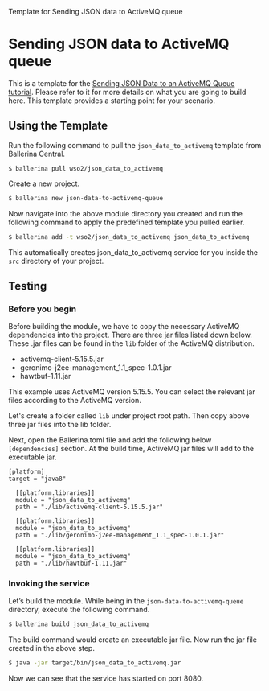 Template for Sending JSON data to ActiveMQ queue

# Sending JSON data to ActiveMQ queue

This is a template for the [Sending JSON Data to an ActiveMQ Queue tutorial](https://ei.docs.wso2.com/en/latest/ballerina-integrator/learn/tutorials/messaging-integrations/json-data-to-activemq-queue/1/). Please refer to it for more details on what you are going to build here. This template provides a starting point for your scenario. 

## Using the Template

Run the following command to pull the `json_data_to_activemq` template from Ballerina Central.

```
$ ballerina pull wso2/json_data_to_activemq
```

Create a new project.

```bash
$ ballerina new json-data-to-activemq-queue
```

Now navigate into the above module directory you created and run the following command to apply the predefined template you pulled earlier.

```bash
$ ballerina add -t wso2/json_data_to_activemq json_data_to_activemq
```

This automatically creates json_data_to_activemq service for you inside the `src` directory of your project.  

## Testing

### Before you begin

Before building the module, we have to copy the necessary ActiveMQ dependencies into the project. There are three jar files listed down below. These .jar files can be found in the `lib` folder of the ActiveMQ distribution.

* activemq-client-5.15.5.jar
* geronimo-j2ee-management_1.1_spec-1.0.1.jar
* hawtbuf-1.11.jar

This example uses ActiveMQ version 5.15.5. You can select the relevant jar files according to the ActiveMQ version.

Let's create a folder called `lib` under project root path. Then copy above three jar files into the lib folder.

Next, open the Ballerina.toml file and add the following below `[dependencies]` section. At the build time, ActiveMQ jar files will add to the executable jar.

```
[platform]
target = "java8"

  [[platform.libraries]]
  module = "json_data_to_activemq"
  path = "./lib/activemq-client-5.15.5.jar"

  [[platform.libraries]]
  module = "json_data_to_activemq"
  path = "./lib/geronimo-j2ee-management_1.1_spec-1.0.1.jar"

  [[platform.libraries]]
  module = "json_data_to_activemq"
  path = "./lib/hawtbuf-1.11.jar"
```

### Invoking the service

Let’s build the module. While being in the `json-data-to-activemq-queue` directory, execute the following command.

```bash
$ ballerina build json_data_to_activemq
```

The build command would create an executable jar file. Now run the jar file created in the above step.

```bash
$ java -jar target/bin/json_data_to_activemq.jar
```

Now we can see that the service has started on port 8080. 
